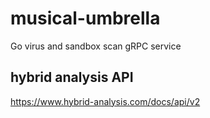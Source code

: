 # musical-umbrella
Go virus and sandbox scan gRPC service

## hybrid analysis API

<https://www.hybrid-analysis.com/docs/api/v2>

